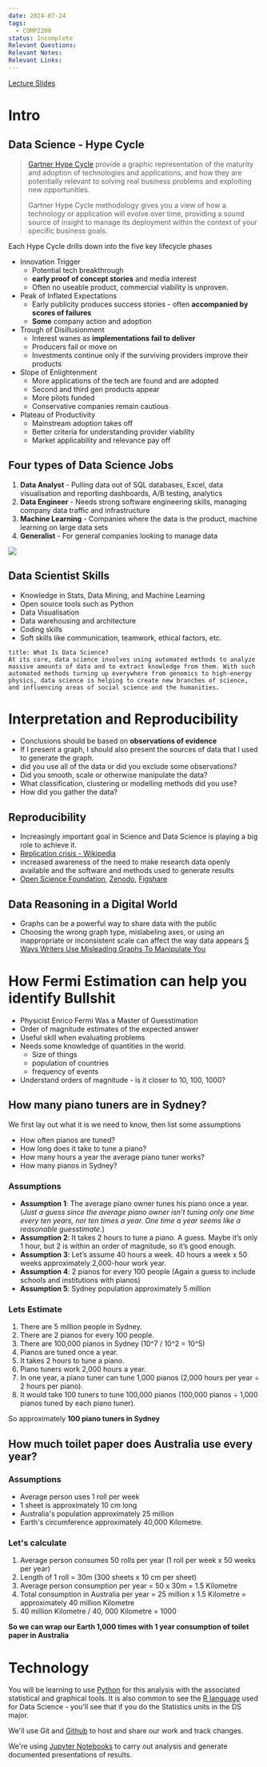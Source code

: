 ```yaml
---
date: 2024-07-24
tags:
  - COMP2200
status: Incomplete
Relevant Questions: 
Relevant Notes: 
Relevant Links:
---
```


[Lecture Slides](Attachments/Lecture%20Week%201%20(2024-S2).slides.html)

# Intro

## Data Science - Hype Cycle
> [Gartner Hype Cycle](https://www.gartner.com/en/research/methodologies/gartner-hype-cycle) provide a graphic representation of the maturity and adoption of technologies and applications, and how they are potentially relevant to solving real business problems and exploiting new opportunities.
> 
> Gartner Hype Cycle methodology gives you a view of how a technology or application will evolve over time, providing a sound source of insight to manage its deployment within the context of your specific business goals.

Each Hype Cycle drills down into the five key lifecycle phases
- Innovation Trigger
	- Potential tech breakthrough 
	- **early proof of concept stories** and media interest
	- Often no useable product, commercial viability is unproven.
- Peak of Inflated Expectations
	- Early publicity produces success stories - often **accompanied by scores of failures**
	- **Some** company action and adoption
- Trough of Disillusionment
	- Interest wanes as **implementations fail to deliver**
	- Producers fail or move on
	- Investments continue only if the surviving providers improve their products
- Slope of Enlightenment
	- More applications of the tech are found and are adopted
	- Second and third gen products appear
	- More pilots funded
	- Conservative companies remain cautious
- Plateau of Productivity
	- Mainstream adoption takes off
	- Better criteria for understanding provider viability
	- Market applicability and relevance pay off


## Four types of Data Science Jobs
1. **Data Analyst** - Pulling data out of SQL databases, Excel, data visualisation and reporting dashboards, A/B testing, analytics
2. **Data Engineer** - Needs strong software engineering skills, managing company data traffic and infrastructure
3. **Machine Learning** - Companies where the data is the product, machine learning on large data sets
4. **Generalist** - For general companies looking to manage data


![](Attachments/Pasted%20image%2020240724194520.png)


## Data Scientist Skills
- Knowledge in Stats, Data Mining, and Machine Learning
- Open source tools such as Python
- Data Visualisation
- Data warehousing and architecture
- Coding skills
- Soft skills like communication, teamwork, ethical factors, etc.

```ad-note
title: What Is Data Science?
At its core, data science involves using automated methods to analyze massive amounts of data and to extract knowledge from them. With such automated methods turning up everywhere from genomics to high-energy physics, data science is helping to create new branches of science, and influencing areas of social science and the humanities.

```


# Interpretation and Reproducibility
- Conclusions should be based on **observations of evidence**
- If I present a graph, I should also present the sources of data that I used to generate the graph.
- did you use all of the data or did you exclude some observations?
- Did you smooth, scale or otherwise manipulate the data?
- What classification, clustering or modelling methods did you use?
- How did you gather the data?

## Reproducibility
- Increasingly important goal in Science and Data Science is playing a big role to achieve it.
- [Replication crisis - Wikipedia](https://en.wikipedia.org/wiki/Replication_crisis)
- increased awareness of the need to make research data openly available and the software and methods used to generate results
- [Open Science Foundation](https://osf.io), [Zenodo](https://zenodo.org), [Figshare](https://figshare.com)

## Data Reasoning in a Digital World
- Graphs can be a powerful way to share data with the public
- Choosing the wrong graph type, mislabeling axes, or using an inappropriate or inconsistent scale can affect the way data appears
[5 Ways Writers Use Misleading Graphs To Manipulate You](https://venngage.com/blog/misleading-graphs/)

# How Fermi Estimation can help you identify Bullshit
- Physicist Enrico Fermi Was a Master of Guesstimation
- Order of magnitude estimates of the expected answer
- Useful skill when evaluating problems
- Needs some knowledge of quantities in the world.
	- Size of things
	- population of countries
	- frequency of events
- Understand orders of magnitude - is it closer to 10, 100, 1000?

## How many piano tuners are in Sydney?
We first lay out what it is we need to know, then list some assumptions
- How often pianos are tuned?
- How long does it take to tune a piano?
- How many hours a year the average piano tuner works?
- How many pianos in Sydney?
### Assumptions
- **Assumption 1**: The average piano owner tunes his piano once a year. (*Just a guess since the average piano owner isn’t tuning only one time every ten years, nor ten times a year. One time a year seems like a reasonable guesstimate*.)
- **Assumption 2**: It takes 2 hours to tune a piano. A guess. Maybe it’s only 1 hour, but 2 is within an order of magnitude, so it’s good enough.
- **Assumption 3**: Let’s assume 40 hours a week. 40 hours a week x 50 weeks approximately 2,000-hour work year.
- **Assumption 4**: 2 pianos for every 100 people (Again a guess to include schools and institutions with pianos)
- **Assumption 5**: Sydney population approximately 5 million

### Lets Estimate
1. There are 5 million people in Sydney.
2. There are 2 pianos for every 100 people.
3. There are 100,000 pianos in Sydney (10^7 / 10^2 = 10^5)
4. Pianos are tuned once a year.
5. It takes 2 hours to tune a piano.
6. Piano tuners work 2,000 hours a year.
7. In one year, a piano tuner can tune 1,000 pianos (2,000 hours per year ÷ 2 hours per piano).
8. It would take 100 tuners to tune 100,000 pianos (100,000 pianos ÷ 1,000 pianos tuned by each piano tuner).

So approximately **100 piano tuners in Sydney**

## How much toilet paper does Australia use every year?
### Assumptions
- Average person uses 1 roll per week
- 1 sheet is approximately 10 cm long
- Australia's population approximately 25 million
- Earth's circumference approximately 40,000 Kilometre.

### Let's calculate
1. Average person consumes 50 rolls per year (1 roll per week x 50 weeks per year)
2. Length of 1 roll = 30m (300 sheets x 10 cm per sheet)
3. Average person consumption per year = 50 x 30m = 1.5 Kilometre
4. Total consumption in Australia per year = 25 million x 1.5 Kilometre = approximately 40 million Kilometre
5. 40 million Kilometre / 40, 000 Kilometre = 1000

**So we can wrap our Earth 1,000 times with 1 year consumption of toilet paper in Australia**


# Technology
You will be learning to use [Python](https://python.org/) for this analysis with the associated statistical and graphical tools. It is also common to see the [R language](https://r-project.org/) used for Data Science - you'll see that if you do the Statistics units in the DS major.

We'll use Git and [Github](https://github.com/MQCOMP2200-S2-2020) to host and share our work and track changes.

We're using [Jupyter Notebooks](https://jupyter-notebook.readthedocs.io/en/stable/) to carry out analysis and generate documented presentations of results.


